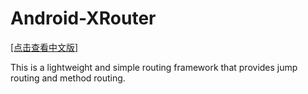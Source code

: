 # Android-XRouter
[[点击查看中文版]](https://www.jianshu.com/p/15d8cc6cf19b)<p>
This is a lightweight and simple routing framework that provides jump routing and method routing.
